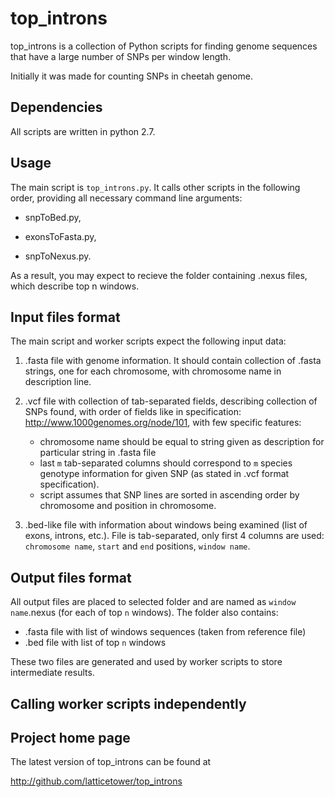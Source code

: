 top_introns
===========

top_introns is a collection of Python scripts for finding genome sequences that have a large number of SNPs per window length.

Initially it was made for counting SNPs in cheetah genome.

Dependencies
------------

All scripts are written in python 2.7.

Usage
-----

The main script is ```top_introns.py```. It calls other scripts in the following order, providing all necessary command line arguments:

- snpToBed.py,

- exonsToFasta.py,

- snpToNexus.py.

As a result, you may expect to recieve the folder containing .nexus files, which describe top n windows.


Input files format
------------------
The main script and worker scripts expect the following input data:

1. .fasta file with genome information. It should contain collection of .fasta strings, one for each chromosome, with chromosome name in description line.

2. .vcf file with collection of tab-separated fields, describing collection of SNPs found, with order of fields like in specification:
    http://www.1000genomes.org/node/101, with few specific features:
   + chromosome name should be equal to string given as description for particular string in .fasta file
   + last `m` tab-separated columns should correspond to `m` species genotype information for given SNP (as stated in .vcf format specification).
   + script assumes that SNP lines are sorted in ascending order by chromosome and position in chromosome.

3. .bed-like file with information about windows being examined (list of exons, introns, etc.). File is tab-separated, only first 4 columns are used: `chromosome name`, `start` and `end` positions, `window name`.

Output files format
-------------------
All output files are placed to selected folder and are named as `window name`.nexus (for each of top `n` windows).
The folder also contains:
  + .fasta file with list of windows sequences (taken from reference file)
  + .bed file with list of top `n` windows

These two files are generated and used by worker scripts to store intermediate results.

Calling worker scripts independently
------------------------------------

Project home page
-----------------

The latest version of top_introns can be found at

http://github.com/latticetower/top_introns

